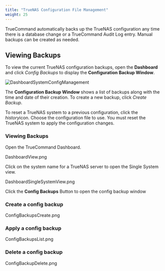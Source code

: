 ```yaml
---
title: "TrueNAS Configuration File Management"
weight: 25
---
```


TrueCommand automatically backs up the TrueNAS configuration any time there is a database change or a TrueCommand Audit Log entry.
Manual backups can be created as needed.

## Viewing Backups

To view the current TrueNAS configuration backups, open the **Dashboard** and click *Config Backups* to display the **Configuration Backup Window**.

![DashboardSystemConfigManagement](/images/TrueCommand/1.3/DashboardSystemConfigManagement.png "Dashboard: Configuration Backups")

The **Configuration Backup Window** shows a list of backups along with the time and date of their creation.
To create a new backup, click *Create Backup*.

To reset a TrueNAS system to a previous configuration, click the <i class="material-icons" aria-hidden="true" title="History">history</i>icon.
Choose the configuration file to use.
You must reset the TrueNAS system to apply the configuration changes.





### Viewing Backups

Open the TrueCommand Dashboard.

DashboardView.png

Click on the system name for a TrueNAS server to open the Single System view.

DashboardSingleSystemView.png

Click the **Config Backups** Button to open the config backup window



### Create a config backup

ConfigBackupsCreate.png


### Apply a config backup


ConfigBackupsList.png



### Delete a config backup


ConfigBackupDelete.png







